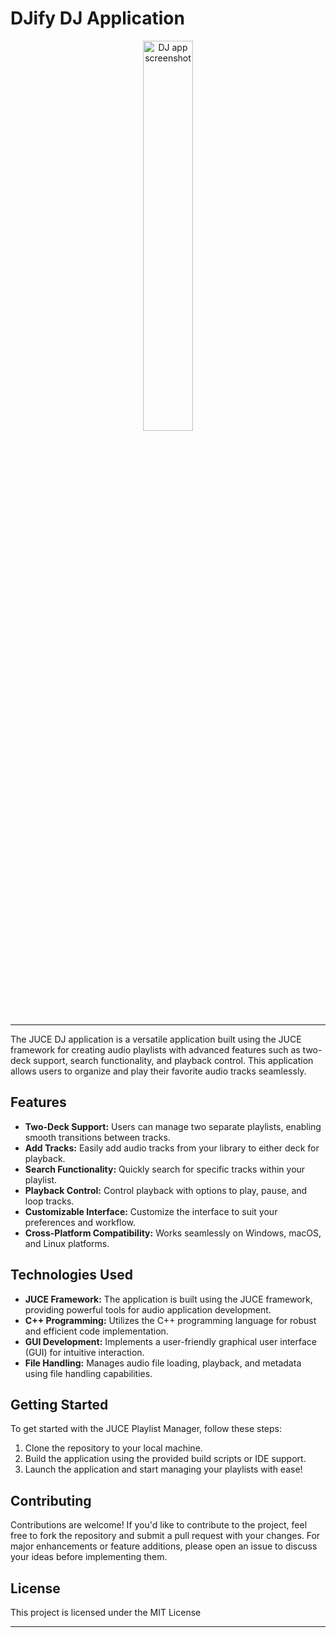 # DJify DJ Application

<p align="center">
  <img src="https://imgur.com/NnhQYAv.png" alt="DJ app screenshot" height="40%"/>
</p>

---
The JUCE DJ application is a versatile application built using the JUCE framework for creating audio playlists with advanced features such as two-deck support, search functionality, and playback control. This application allows users to organize and play their favorite audio tracks seamlessly.

## Features

- **Two-Deck Support:** Users can manage two separate playlists, enabling smooth transitions between tracks.
- **Add Tracks:** Easily add audio tracks from your library to either deck for playback.
- **Search Functionality:** Quickly search for specific tracks within your playlist.
- **Playback Control:** Control playback with options to play, pause, and loop tracks.
- **Customizable Interface:** Customize the interface to suit your preferences and workflow.
- **Cross-Platform Compatibility:** Works seamlessly on Windows, macOS, and Linux platforms.

## Technologies Used

- **JUCE Framework:** The application is built using the JUCE framework, providing powerful tools for audio application development.
- **C++ Programming:** Utilizes the C++ programming language for robust and efficient code implementation.
- **GUI Development:** Implements a user-friendly graphical user interface (GUI) for intuitive interaction.
- **File Handling:** Manages audio file loading, playback, and metadata using file handling capabilities.

## Getting Started

To get started with the JUCE Playlist Manager, follow these steps:

1. Clone the repository to your local machine.
2. Build the application using the provided build scripts or IDE support.
3. Launch the application and start managing your playlists with ease!

## Contributing

Contributions are welcome! If you'd like to contribute to the project, feel free to fork the repository and submit a pull request with your changes. For major enhancements or feature additions, please open an issue to discuss your ideas before implementing them.

## License

This project is licensed under the MIT License

---
